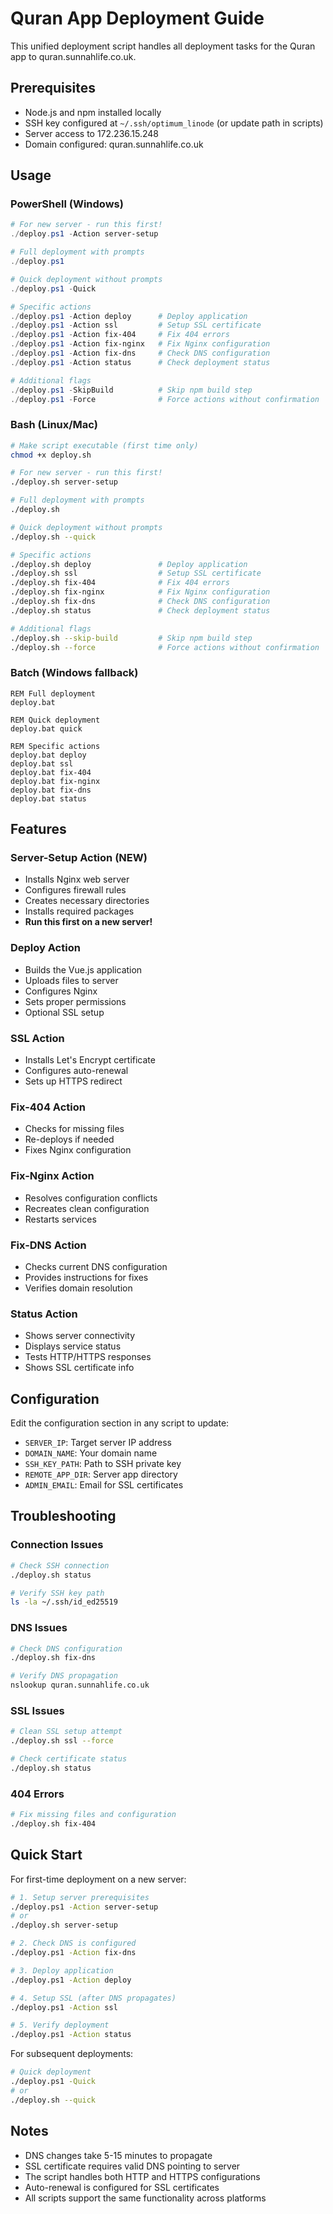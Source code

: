 # Quran App Deployment Guide

This unified deployment script handles all deployment tasks for the Quran app to quran.sunnahlife.co.uk.

## Prerequisites

- Node.js and npm installed locally
- SSH key configured at `~/.ssh/optimum_linode` (or update path in scripts)
- Server access to 172.236.15.248
- Domain configured: quran.sunnahlife.co.uk

## Usage

### PowerShell (Windows)

```powershell
# For new server - run this first!
./deploy.ps1 -Action server-setup

# Full deployment with prompts
./deploy.ps1

# Quick deployment without prompts
./deploy.ps1 -Quick

# Specific actions
./deploy.ps1 -Action deploy      # Deploy application
./deploy.ps1 -Action ssl         # Setup SSL certificate
./deploy.ps1 -Action fix-404     # Fix 404 errors
./deploy.ps1 -Action fix-nginx   # Fix Nginx configuration
./deploy.ps1 -Action fix-dns     # Check DNS configuration
./deploy.ps1 -Action status      # Check deployment status

# Additional flags
./deploy.ps1 -SkipBuild          # Skip npm build step
./deploy.ps1 -Force              # Force actions without confirmation
```

### Bash (Linux/Mac)

```bash
# Make script executable (first time only)
chmod +x deploy.sh

# For new server - run this first!
./deploy.sh server-setup

# Full deployment with prompts
./deploy.sh

# Quick deployment without prompts
./deploy.sh --quick

# Specific actions
./deploy.sh deploy               # Deploy application
./deploy.sh ssl                  # Setup SSL certificate
./deploy.sh fix-404              # Fix 404 errors
./deploy.sh fix-nginx            # Fix Nginx configuration
./deploy.sh fix-dns              # Check DNS configuration
./deploy.sh status               # Check deployment status

# Additional flags
./deploy.sh --skip-build         # Skip npm build step
./deploy.sh --force              # Force actions without confirmation
```

### Batch (Windows fallback)

```batch
REM Full deployment
deploy.bat

REM Quick deployment
deploy.bat quick

REM Specific actions
deploy.bat deploy
deploy.bat ssl
deploy.bat fix-404
deploy.bat fix-nginx
deploy.bat fix-dns
deploy.bat status
```

## Features

### Server-Setup Action (NEW)
- Installs Nginx web server
- Configures firewall rules
- Creates necessary directories
- Installs required packages
- **Run this first on a new server!**

### Deploy Action
- Builds the Vue.js application
- Uploads files to server
- Configures Nginx
- Sets proper permissions
- Optional SSL setup

### SSL Action
- Installs Let's Encrypt certificate
- Configures auto-renewal
- Sets up HTTPS redirect

### Fix-404 Action
- Checks for missing files
- Re-deploys if needed
- Fixes Nginx configuration

### Fix-Nginx Action
- Resolves configuration conflicts
- Recreates clean configuration
- Restarts services

### Fix-DNS Action
- Checks current DNS configuration
- Provides instructions for fixes
- Verifies domain resolution

### Status Action
- Shows server connectivity
- Displays service status
- Tests HTTP/HTTPS responses
- Shows SSL certificate info

## Configuration

Edit the configuration section in any script to update:
- `SERVER_IP`: Target server IP address
- `DOMAIN_NAME`: Your domain name
- `SSH_KEY_PATH`: Path to SSH private key
- `REMOTE_APP_DIR`: Server app directory
- `ADMIN_EMAIL`: Email for SSL certificates

## Troubleshooting

### Connection Issues
```bash
# Check SSH connection
./deploy.sh status

# Verify SSH key path
ls -la ~/.ssh/id_ed25519
```

### DNS Issues
```bash
# Check DNS configuration
./deploy.sh fix-dns

# Verify DNS propagation
nslookup quran.sunnahlife.co.uk
```

### SSL Issues
```bash
# Clean SSL setup attempt
./deploy.sh ssl --force

# Check certificate status
./deploy.sh status
```

### 404 Errors
```bash
# Fix missing files and configuration
./deploy.sh fix-404
```

## Quick Start

For first-time deployment on a new server:
```bash
# 1. Setup server prerequisites
./deploy.ps1 -Action server-setup
# or
./deploy.sh server-setup

# 2. Check DNS is configured
./deploy.ps1 -Action fix-dns

# 3. Deploy application
./deploy.ps1 -Action deploy

# 4. Setup SSL (after DNS propagates)
./deploy.ps1 -Action ssl

# 5. Verify deployment
./deploy.ps1 -Action status
```

For subsequent deployments:
```bash
# Quick deployment
./deploy.ps1 -Quick
# or
./deploy.sh --quick
```

## Notes

- DNS changes take 5-15 minutes to propagate
- SSL certificate requires valid DNS pointing to server
- The script handles both HTTP and HTTPS configurations
- Auto-renewal is configured for SSL certificates
- All scripts support the same functionality across platforms